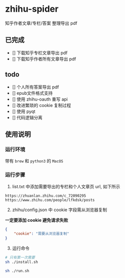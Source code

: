 # zhihu-spider
知乎作者文章/专栏/答案 整理导出 pdf

## 已完成

- [] 下载知乎专栏文章导出 pdf
- [] 下载知乎作者所有文章导出 pdf

## todo

- [] 个人所有答案导出 pdf
- [] epub文件格式支持
- [] 使用 zhihu-oauth 重写 api
- [] 改进繁琐的 cookie 复制过程
- [] 使用 pyqt
- [] 代码逻辑分离

## 使用说明

### 运行环境

带有 `brew` 和 `python3` 的 `MacOS`

### 运行步骤

1. list.txt 中添加需要导出的专栏和个人文章页 url, 如下所示

```
https://zhuanlan.zhihu.com/c_72090295
https://www.zhihu.com/people/lfkdsk/posts
```

2. zhihu/config.json 中 cookie 字段需从浏览器复制

**一定要添加 cookie 避免请求失败**

```json
{
    "cookie": "需要从浏览器复制"
}
```

3. 运行命令
```sh
# 只有第一次需要
sh ./install.sh

sh ./run.sh
```